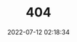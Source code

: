---
title: 404
date: 2022-07-12 02:18:34
type: "404"
layout: "404"
toc: false
comments: false
permalink: /404
---